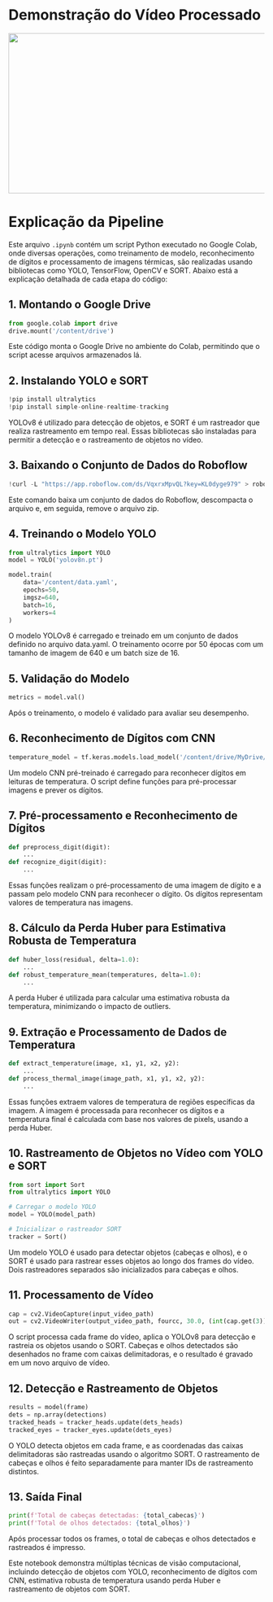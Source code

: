 # Demonstração do Vídeo Processado

<div align="center">
  <a href="https://www.youtube.com/watch?v=IxmxRGC3t1M">
    <img src="https://img.youtube.com/vi/IxmxRGC3t1M/0.jpg" width="560" height="315">
  </a>
</div>

# Explicação da Pipeline

Este arquivo `.ipynb` contém um script Python executado no Google Colab, onde diversas operações, como treinamento de modelo, reconhecimento de dígitos e processamento de imagens térmicas, são realizadas usando bibliotecas como YOLO, TensorFlow, OpenCV e SORT. Abaixo está a explicação detalhada de cada etapa do código:

## 1. Montando o Google Drive
```python
from google.colab import drive
drive.mount('/content/drive')
```
Este código monta o Google Drive no ambiente do Colab, permitindo que o script acesse arquivos armazenados lá.

## 2. Instalando YOLO e SORT
```python
!pip install ultralytics
!pip install simple-online-realtime-tracking
```
YOLOv8 é utilizado para detecção de objetos, e SORT é um rastreador que realiza rastreamento em tempo real. Essas bibliotecas são instaladas para permitir a detecção e o rastreamento de objetos no vídeo.

## 3. Baixando o Conjunto de Dados do Roboflow
```python
!curl -L "https://app.roboflow.com/ds/VqxrxMpvQL?key=KL0dyge979" > roboflow.zip; unzip roboflow.zip; rm roboflow.zip
```
Este comando baixa um conjunto de dados do Roboflow, descompacta o arquivo e, em seguida, remove o arquivo zip.

## 4. Treinando o Modelo YOLO
```python
from ultralytics import YOLO
model = YOLO('yolov8n.pt')

model.train(
    data='/content/data.yaml',
    epochs=50,
    imgsz=640,
    batch=16,
    workers=4
)
```
O modelo YOLOv8 é carregado e treinado em um conjunto de dados definido no arquivo data.yaml. O treinamento ocorre por 50 épocas com um tamanho de imagem de 640 e um batch size de 16.

## 5. Validação do Modelo
```python
metrics = model.val()
```
Após o treinamento, o modelo é validado para avaliar seu desempenho.

## 6. Reconhecimento de Dígitos com CNN
```python
temperature_model = tf.keras.models.load_model('/content/drive/MyDrive/temperature_digits/temperature_model.h5')
```
Um modelo CNN pré-treinado é carregado para reconhecer dígitos em leituras de temperatura. O script define funções para pré-processar imagens e prever os dígitos.

## 7. Pré-processamento e Reconhecimento de Dígitos
```python
def preprocess_digit(digit):
    ...
def recognize_digit(digit):
    ...
```
Essas funções realizam o pré-processamento de uma imagem de dígito e a passam pelo modelo CNN para reconhecer o dígito. Os dígitos representam valores de temperatura nas imagens.

## 8. Cálculo da Perda Huber para Estimativa Robusta de Temperatura
```python
def huber_loss(residual, delta=1.0):
    ...
def robust_temperature_mean(temperatures, delta=1.0):
    ...
```
A perda Huber é utilizada para calcular uma estimativa robusta da temperatura, minimizando o impacto de outliers.

## 9. Extração e Processamento de Dados de Temperatura
```python
def extract_temperature(image, x1, y1, x2, y2):
    ...
def process_thermal_image(image_path, x1, y1, x2, y2):
    ...
```
Essas funções extraem valores de temperatura de regiões específicas da imagem. A imagem é processada para reconhecer os dígitos e a temperatura final é calculada com base nos valores de pixels, usando a perda Huber.

## 10. Rastreamento de Objetos no Vídeo com YOLO e SORT
```python
from sort import Sort
from ultralytics import YOLO

# Carregar o modelo YOLO
model = YOLO(model_path)

# Inicializar o rastreador SORT
tracker = Sort()
```
Um modelo YOLO é usado para detectar objetos (cabeças e olhos), e o SORT é usado para rastrear esses objetos ao longo dos frames do vídeo. Dois rastreadores separados são inicializados para cabeças e olhos.

## 11. Processamento de Vídeo
```python
cap = cv2.VideoCapture(input_video_path)
out = cv2.VideoWriter(output_video_path, fourcc, 30.0, (int(cap.get(3)), int(cap.get(4))))
```
O script processa cada frame do vídeo, aplica o YOLOv8 para detecção e rastreia os objetos usando o SORT. Cabeças e olhos detectados são desenhados no frame com caixas delimitadoras, e o resultado é gravado em um novo arquivo de vídeo.

## 12. Detecção e Rastreamento de Objetos
```python
results = model(frame)
dets = np.array(detections)
tracked_heads = tracker_heads.update(dets_heads)
tracked_eyes = tracker_eyes.update(dets_eyes)
```
O YOLO detecta objetos em cada frame, e as coordenadas das caixas delimitadoras são rastreadas usando o algoritmo SORT. O rastreamento de cabeças e olhos é feito separadamente para manter IDs de rastreamento distintos.

## 13. Saída Final
```python
print(f'Total de cabeças detectadas: {total_cabecas}')
print(f'Total de olhos detectados: {total_olhos}')
```
Após processar todos os frames, o total de cabeças e olhos detectados e rastreados é impresso.

Este notebook demonstra múltiplas técnicas de visão computacional, incluindo detecção de objetos com YOLO, reconhecimento de dígitos com CNN, estimativa robusta de temperatura usando perda Huber e rastreamento de objetos com SORT.
